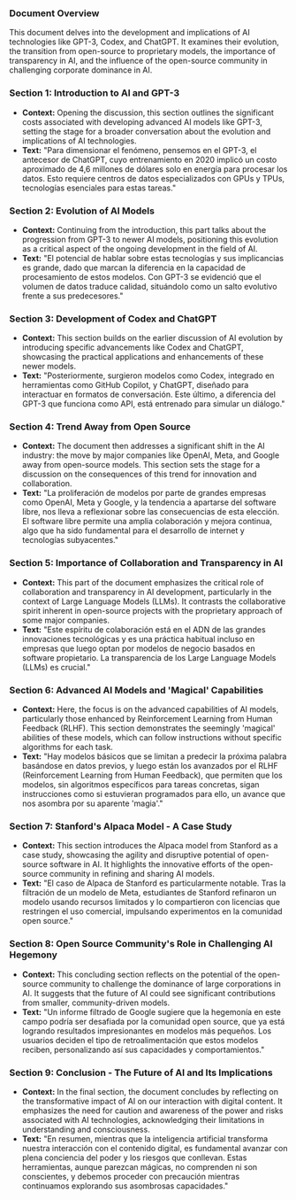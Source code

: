 
### Document Overview

This document delves into the development and implications of AI technologies like GPT-3, Codex, and ChatGPT. It examines their evolution, the transition from open-source to proprietary models, the importance of transparency in AI, and the influence of the open-source community in challenging corporate dominance in AI.

### Section 1: Introduction to AI and GPT-3

- **Context:** Opening the discussion, this section outlines the significant costs associated with developing advanced AI models like GPT-3, setting the stage for a broader conversation about the evolution and implications of AI technologies.
- **Text:** "Para dimensionar el fenómeno, pensemos en el GPT-3, el antecesor de ChatGPT, cuyo entrenamiento en 2020 implicó un costo aproximado de 4,6 millones de dólares solo en energía para procesar los datos. Esto requiere centros de datos especializados con GPUs y TPUs, tecnologías esenciales para estas tareas."

### Section 2: Evolution of AI Models

- **Context:** Continuing from the introduction, this part talks about the progression from GPT-3 to newer AI models, positioning this evolution as a critical aspect of the ongoing development in the field of AI.
- **Text:** "El potencial de hablar sobre estas tecnologías y sus implicancias es grande, dado que marcan la diferencia en la capacidad de procesamiento de estos modelos. Con GPT-3 se evidenció que el volumen de datos traduce calidad, situándolo como un salto evolutivo frente a sus predecesores."

### Section 3: Development of Codex and ChatGPT

- **Context:** This section builds on the earlier discussion of AI evolution by introducing specific advancements like Codex and ChatGPT, showcasing the practical applications and enhancements of these newer models.
- **Text:** "Posteriormente, surgieron modelos como Codex, integrado en herramientas como GitHub Copilot, y ChatGPT, diseñado para interactuar en formatos de conversación. Este último, a diferencia del GPT-3 que funciona como API, está entrenado para simular un diálogo."

### Section 4: Trend Away from Open Source

- **Context:** The document then addresses a significant shift in the AI industry: the move by major companies like OpenAI, Meta, and Google away from open-source models. This section sets the stage for a discussion on the consequences of this trend for innovation and collaboration.
- **Text:** "La proliferación de modelos por parte de grandes empresas como OpenAI, Meta y Google, y la tendencia a apartarse del software libre, nos lleva a reflexionar sobre las consecuencias de esta elección. El software libre permite una amplia colaboración y mejora continua, algo que ha sido fundamental para el desarrollo de internet y tecnologías subyacentes."

### Section 5: Importance of Collaboration and Transparency in AI

- **Context:** This part of the document emphasizes the critical role of collaboration and transparency in AI development, particularly in the context of Large Language Models (LLMs). It contrasts the collaborative spirit inherent in open-source projects with the proprietary approach of some major companies.
- **Text:** "Este espíritu de colaboración está en el ADN de las grandes innovaciones tecnológicas y es una práctica habitual incluso en empresas que luego optan por modelos de negocio basados en software propietario. La transparencia de los Large Language Models (LLMs) es crucial."

### Section 6: Advanced AI Models and 'Magical' Capabilities

- **Context:** Here, the focus is on the advanced capabilities of AI models, particularly those enhanced by Reinforcement Learning from Human Feedback (RLHF). This section demonstrates the seemingly 'magical' abilities of these models, which can follow instructions without specific algorithms for each task.
- **Text:** "Hay modelos básicos que se limitan a predecir la próxima palabra basándose en datos previos, y luego están los avanzados por el RLHF (Reinforcement Learning from Human Feedback), que permiten que los modelos, sin algoritmos específicos para tareas concretas, sigan instrucciones como si estuvieran programados para ello, un avance que nos asombra por su aparente 'magia'."

### Section 7: Stanford's Alpaca Model - A Case Study

- **Context:** This section introduces the Alpaca model from Stanford as a case study, showcasing the agility and disruptive potential of open-source software in AI. It highlights the innovative efforts of the open-source community in refining and sharing AI models.
- **Text:** "El caso de Alpaca de Stanford es particularmente notable. Tras la filtración de un modelo de Meta, estudiantes de Stanford refinaron un modelo usando recursos limitados y lo compartieron con licencias que restringen el uso comercial, impulsando experimentos en la comunidad open source."

### Section 8: Open Source Community's Role in Challenging AI Hegemony

- **Context:** This concluding section reflects on the potential of the open-source community to challenge the dominance of large corporations in AI. It suggests that the future of AI could see significant contributions from smaller, community-driven models.
- **Text:** "Un informe filtrado de Google sugiere que la hegemonía en este campo podría ser desafiada por la comunidad open source, que ya está logrando resultados impresionantes en modelos más pequeños. Los usuarios deciden el tipo de retroalimentación que estos modelos reciben, personalizando así sus capacidades y comportamientos."

### Section 9: Conclusion - The Future of AI and Its Implications

- **Context:** In the final section, the document concludes by reflecting on the transformative impact of AI on our interaction with digital content. It emphasizes the need for caution and awareness of the power and risks associated with AI technologies, acknowledging their limitations in understanding and consciousness.
- **Text:** "En resumen, mientras que la inteligencia artificial transforma nuestra interacción con el contenido digital, es fundamental avanzar con plena conciencia del poder y los riesgos que conllevan. Estas herramientas, aunque parezcan mágicas, no comprenden ni son conscientes, y debemos proceder con precaución mientras continuamos explorando sus asombrosas capacidades."